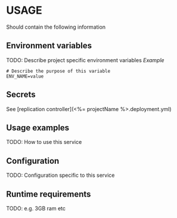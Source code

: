 # USAGE

Should contain the following information


## Environment variables
TODO: Describe project specific environment variables
*Example*
```
# Describe the purpose of this variable
ENV_NAME=value
```


## Secrets
See [replication controller](<%= projectName %>.deployment.yml)


## Usage examples
TODO: How to use this service


## Configuration
TODO: Configuration specific to this service


## Runtime requirements
TODO: e.g. 3GB ram etc
